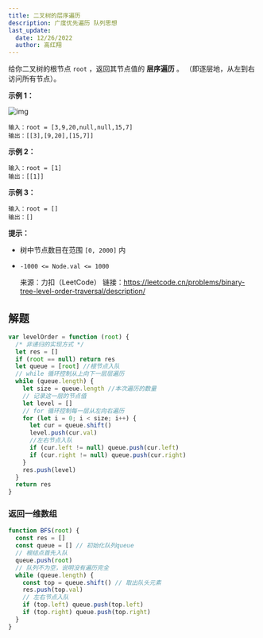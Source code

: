 ```yaml
---
title: 二叉树的层序遍历
description: 广度优先遍历 队列思想
last_update:
  date: 12/26/2022
  author: 高红翔
---
```


给你二叉树的根节点 `root` ，返回其节点值的 **层序遍历** 。 （即逐层地，从左到右访问所有节点）。

**示例 1：**

![img](https://assets.leetcode.com/uploads/2021/02/19/tree1.jpg)

```
输入：root = [3,9,20,null,null,15,7]
输出：[[3],[9,20],[15,7]]
```

**示例 2：**

```
输入：root = [1]
输出：[[1]]
```

**示例 3：**

```
输入：root = []
输出：[]
```

**提示：**

- 树中节点数目在范围 `[0, 2000]` 内
- `-1000 <= Node.val <= 1000`

  来源：力扣（LeetCode）
  链接：https://leetcode.cn/problems/binary-tree-level-order-traversal/description/

## 解题

```js
var levelOrder = function (root) {
  /* 非递归的实现方式 */
  let res = []
  if (root == null) return res
  let queue = [root] //根节点入队
  // while 循环控制从上向下一层层遍历
  while (queue.length) {
    let size = queue.length //本次遍历的数量
    // 记录这一层的节点值
    let level = []
    // for 循环控制每一层从左向右遍历
    for (let i = 0; i < size; i++) {
      let cur = queue.shift()
      level.push(cur.val)
      //左右节点入队
      if (cur.left != null) queue.push(cur.left)
      if (cur.right != null) queue.push(cur.right)
    }
    res.push(level)
  }
  return res
}
```

### 返回一维数组

```js
function BFS(root) {
  const res = []
  const queue = [] // 初始化队列queue
  // 根结点首先入队
  queue.push(root)
  // 队列不为空，说明没有遍历完全
  while (queue.length) {
    const top = queue.shift() // 取出队头元素
    res.push(top.val)
    // 左右节点入队
    if (top.left) queue.push(top.left)
    if (top.right) queue.push(top.right)
  }
}
```
